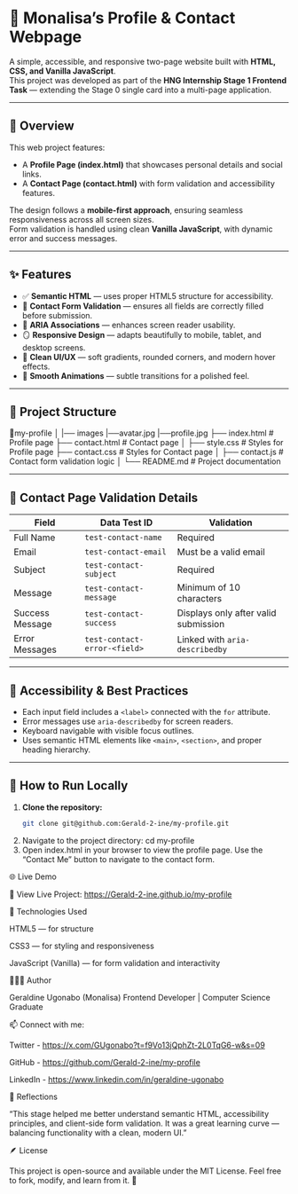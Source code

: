 # 🌸 Monalisa’s Profile & Contact Webpage

A simple, accessible, and responsive two-page website built with **HTML, CSS, and Vanilla JavaScript**.  
This project was developed as part of the **HNG Internship Stage 1 Frontend Task** — extending the Stage 0 single card into a multi-page application.

---

## 🧠 Overview

This web project features:
- A **Profile Page (index.html)** that showcases personal details and social links.
- A **Contact Page (contact.html)** with form validation and accessibility features.

The design follows a **mobile-first approach**, ensuring seamless responsiveness across all screen sizes.  
Form validation is handled using clean **Vanilla JavaScript**, with dynamic error and success messages.

---

## ✨ Features

- ✅ **Semantic HTML** — uses proper HTML5 structure for accessibility.
- 💬 **Contact Form Validation** — ensures all fields are correctly filled before submission.
- 🧩 **ARIA Associations** — enhances screen reader usability.
- 🪞 **Responsive Design** — adapts beautifully to mobile, tablet, and desktop screens.
- 🎨 **Clean UI/UX** — soft gradients, rounded corners, and modern hover effects.
- 🔄 **Smooth Animations** — subtle transitions for a polished feel.

---

## 🧱 Project Structure

📁my-profile
│
|── images
  |──avatar.jpg
  |──profile.jpg
├── index.html # Profile page
├── contact.html # Contact page
│
├── style.css # Styles for Profile page
├── contact.css # Styles for Contact page
│
├── contact.js # Contact form validation logic
│
└── README.md # Project documentation


---

## 🧩 Contact Page Validation Details

| Field | Data Test ID | Validation |
|-------|---------------|------------|
| Full Name | `test-contact-name` | Required |
| Email | `test-contact-email` | Must be a valid email |
| Subject | `test-contact-subject` | Required |
| Message | `test-contact-message` | Minimum of 10 characters |
| Success Message | `test-contact-success` | Displays only after valid submission |
| Error Messages | `test-contact-error-<field>` | Linked with `aria-describedby` |

---

## 🧪 Accessibility & Best Practices

- Each input field includes a `<label>` connected with the `for` attribute.  
- Error messages use `aria-describedby` for screen readers.  
- Keyboard navigable with visible focus outlines.  
- Uses semantic HTML elements like `<main>`, `<section>`, and proper heading hierarchy.

---

## 🚀 How to Run Locally

1. **Clone the repository:**
   ```bash
   git clone git@github.com:Gerald-2-ine/my-profile.git
2. Navigate to the project directory:
   cd my-profile
3. Open index.html in your browser to view the profile page.
Use the “Contact Me” button to navigate to the contact form.

🌐 Live Demo

🔗 View Live Project: https://Gerald-2-ine.github.io/my-profile

🧰 Technologies Used

HTML5 — for structure

CSS3 — for styling and responsiveness

JavaScript (Vanilla) — for form validation and interactivity

👩🏽‍💻 Author

Geraldine Ugonabo (Monalisa)
Frontend Developer | Computer Science Graduate

📫 Connect with me:

Twitter - https://x.com/GUgonabo?t=f9Vo13jQphZt-2L0TqG6-w&s=09

GitHub - https://github.com/Gerald-2-ine/my-profile

LinkedIn - https://www.linkedin.com/in/geraldine-ugonabo

💭 Reflections

“This stage helped me better understand semantic HTML, accessibility principles, and client-side form validation.
It was a great learning curve — balancing functionality with a clean, modern UI.”

🪶 License

This project is open-source and available under the MIT License.
Feel free to fork, modify, and learn from it. 🌸

